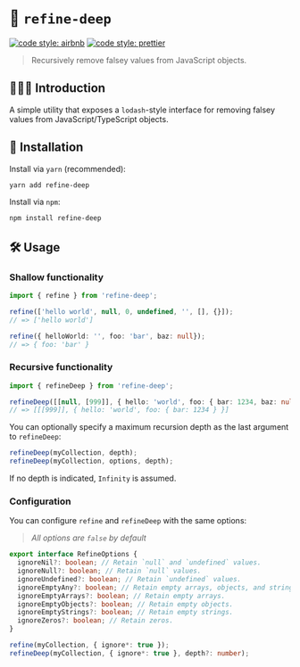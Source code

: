 # 🧼 `refine-deep`

[![code style: airbnb](https://img.shields.io/badge/code%20style-airbnb-blue.svg?style=flat)](https://github.com/airbnb/javascript)
[![code style: prettier](https://img.shields.io/badge/code_style-prettier-ff69b4.svg?style=flat)](https://github.com/prettier/prettier)

> Recursively remove falsey values from JavaScript objects.

## 💁🏼‍♂️ Introduction

A simple utility that exposes a `lodash`-style interface for removing falsey values from JavaScript/TypeScript objects.

## 🔗 Installation

Install via `yarn` (recommended):

```sh
yarn add refine-deep
```

Install via `npm`:

```sh
npm install refine-deep
```

## 🛠️ Usage

### Shallow functionality

```ts
import { refine } from 'refine-deep';

refine(['hello world', null, 0, undefined, '', [], {}]);
// => ['hello world']

refine({ helloWorld: '', foo: 'bar', baz: null});
// => { foo: 'bar' }
```

### Recursive functionality

```ts
import { refineDeep } from 'refine-deep';

refineDeep([[null, [999]], { hello: 'world', foo: { bar: 1234, baz: null } }]);
// => [[[999]], { hello: 'world', foo: { bar: 1234 } }]
```

You can optionally specify a maximum recursion depth as the last argument to `refineDeep`:

```ts
refineDeep(myCollection, depth);
refineDeep(myCollection, options, depth);
```

If no depth is indicated, `Infinity` is assumed.

### Configuration

You can configure `refine` and `refineDeep` with the same options:

> _All options are `false` by default_

```ts
export interface RefineOptions {
  ignoreNil?: boolean; // Retain `null` and `undefined` values.
  ignoreNull?: boolean; // Retain `null` values.
  ignoreUndefined?: boolean; // Retain `undefined` values.
  ignoreEmptyAny?: boolean; // Retain empty arrays, objects, and strings.
  ignoreEmptyArrays?: boolean; // Retain empty arrays.
  ignoreEmptyObjects?: boolean; // Retain empty objects.
  ignoreEmptyStrings?: boolean; // Retain empty strings.
  ignoreZeros?: boolean; // Retain zeros.
}

refine(myCollection, { ignore*: true });
refineDeep(myCollection, { ignore*: true }, depth?: number);
```

